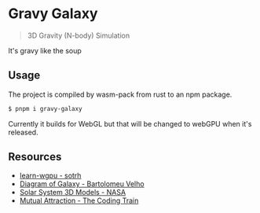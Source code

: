 # Gravy Galaxy

> 3D Gravity (N-body) Simulation

It's gravy like the soup

## Usage

The project is compiled by wasm-pack from rust to an npm package.

```bash
$ pnpm i gravy-galaxy
```

Currently it builds for WebGL but that will be changed to webGPU when it's released.

## Resources

- [learn-wgpu - sotrh](https://sotrh.github.io/learn-wgpu/)
- [Diagram of Galaxy - Bartolomeu Velho](https://en.wikipedia.org/wiki/File:Bartolomeu_Velho_1568.jpg)
- [Solar System 3D Models - NASA](https://solarsystem.nasa.gov/resources)
- [Mutual Attraction - The Coding Train](https://www.youtube.com/watch?v=GjbKsOkN1Oc)
